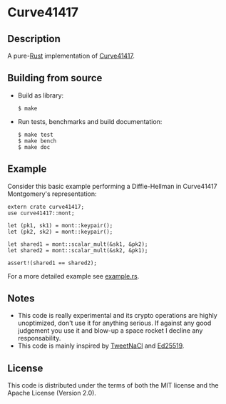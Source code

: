 # Curve41417

## Description

A pure-[Rust](http://www.rust-lang.org/) implementation of [Curve41417](http://safecurves.cr.yp.to/).


## Building from source

* Build as library:

      $ make

* Run tests, benchmarks and build documentation:

      $ make test
      $ make bench
      $ make doc


## Example

Consider this basic example performing a Diffie-Hellman in Curve41417 Montgomery's representation:

    extern crate curve41417;
    use curve41417::mont;

    let (pk1, sk1) = mont::keypair();
    let (pk2, sk2) = mont::keypair();

    let shared1 = mont::scalar_mult(&sk1, &pk2);
    let shared2 = mont::scalar_mult(&sk2, &pk1);

    assert!(shared1 == shared2);

For a more detailed example see [example.rs](examples/example.rs).


## Notes

* This code is really experimental and its crypto operations are highly unoptimized, don't use it for anything serious. If against any good judgement you use it and blow-up a space rocket I decline any responsability.
* This code is mainly inspired by [TweetNaCl](http://tweetnacl.cr.yp.to/) and [Ed25519](http://ed25519.cr.yp.to/software.html).


## License

This code is distributed under the terms of both the MIT license and the Apache License (Version 2.0).
